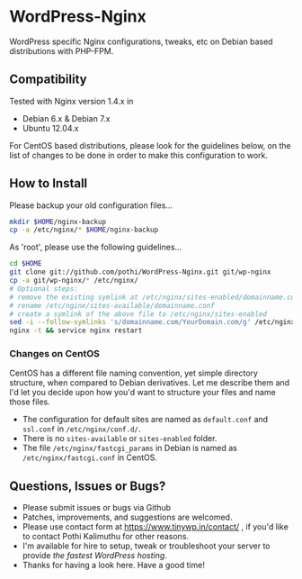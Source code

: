 # WordPress-Nginx

WordPress specific Nginx configurations, tweaks, etc on Debian based distributions with PHP-FPM.

## Compatibility

Tested with Nginx version 1.4.x in
+ Debian 6.x & Debian 7.x
+ Ubuntu 12.04.x

For CentOS based distributions, please look for the guidelines below, on the list of changes to be done in order to make this configuration to work.

## How to Install

Please backup your old configuration files...

```bash
mkdir $HOME/nginx-backup
cp -a /etc/nginx/* $HOME/nginx-backup
```

As 'root', please use the following guidelines...
```bash
cd $HOME
git clone git://github.com/pothi/WordPress-Nginx.git git/wp-nginx
cp -a git/wp-nginx/* /etc/nginx/
# Optional steps:
# remove the existing symlink at /etc/nginx/sites-enabled/domainname.conf
# rename /etc/nginx/sites-available/domainname.conf
# create a symlink of the above file to /etc/nginx/sites-enabled
sed -i --follow-symlinks 's/domainname.com/YourDomain.com/g' /etc/nginx/sites-enabled/domainname.conf
nginx -t && service nginx restart
```

### Changes on CentOS

CentOS has a different file naming convention, yet simple directory structure, when compared to Debian derivatives. Let me describe them and I'd let you decide upon how you'd want to structure your files and name those files.

+ The configuration for default sites are named as `default.conf` and `ssl.conf` in `/etc/nginx/conf.d/`.
+ There is no `sites-available` or `sites-enabled` folder.
+ The file `/etc/nginx/fastcgi_params` in Debian is named as `/etc/nginx/fastcgi.conf` in CentOS.


## Questions, Issues or Bugs?

+ Please submit issues or bugs via Github
+ Patches, improvements, and suggestions are welcomed.
+ Please use contact form at https://www.tinywp.in/contact/ , if you'd like to contact Pothi Kalimuthu for other reasons.
+ I'm available for hire to setup, tweak or troubleshoot your server to provide *the fastest WordPress hosting*.
+ Thanks for having a look here. Have a good time!
